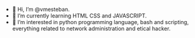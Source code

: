 - 👋 Hi, I’m @vmesteban.
- 🌱 I’m currently learning HTML CSS and JAVASCRIPT.
- 👀 I’m interested in python programming language, bash and scripting, everything related to network administration and etical hacker.

<!---
vmesteban/vmesteban is a ✨ special ✨ repository because its `README.md` (this file) appears on your GitHub profile.
You can click the Preview link to take a look at your changes.
--->
